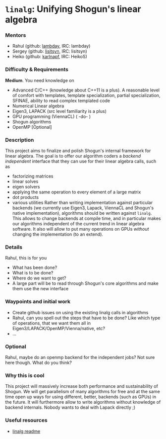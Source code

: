 # `linalg`: Unifying Shogun's linear algebra

### Mentors
 * Rahul (github: [lambday](https://github.com/lambday), IRC: lambday)
 * Sergey (github: [lisitsyn](https://github.com/lisitsyn), IRC: lisitsyn)
 * Heiko (github: [karlnapf](https://github.com/karlnapf), IRC: HeikoS)

### Difficulty & Requirements
**Medium**. You need knowledge on
 * Advanced C/C++ (knowledge about C++11 is a plus). A reasonable level of comfort with templates, template specialization, partial specialization, SFINAE, ability to read complex templated code
 * Numerical Linear algebra
 * Eigen3, LAPACK (src level familiarity is a plus)
 * GPU programming (ViennaCL) ( -do- )
 * Shogun algorithms
 * OpenMP [Optional]

### Description
This project aims to finalize and polish Shogun's internal framework for linear algebra. The goal is to offer our algorithm coders a *backend independent* interface that they can use for their linear algebra calls, such as
 * factorizing matrices
 * linear solves
 * eigen solvers
 * applying the same operation to every element of a large matrix
 * dot products
 * various utilities
Rather than writing implementation against particular backends (we currently use Eigen3, Lapack, ViennaCL and Shogun's native implementation), algorithms should be written against ```linalg```. This allows to change backends at compile time, and in particular makes our algorithms independent of the current trend in linear algebra software. It also will allow to put many operations on GPUs *without* changing the implementation (to an extend).

### Details
Rahul, this is for you
 * What has been done?
 * What is to be done?
 * Where do we want to get?
 * A large part will be to read through Shogun's core algorithms and make them use the new interface

### Waypoints and initial work
 * Create github issues on using the existing linalg calls in algorithms
 * Rahul, can you spell out the steps that have to be done? Like which type of operations, that we want them all in Eigen3/LAPACK/OpenMP/Vienna/native, etc?
 * ...

### Optional
Rahul, maybe do an openmp backend for the independent jobs? Not sure here though. What do you think?

### Why this is cool
This project will massively increase both performance and sustainability of Shogun. We will get parallelism of many algorithms for free and at the same time open up ways for using different, better, backends (such as GPUs) in the future. It will furthermore allow to write algorithms without knowledge of backend internals. Nobody wants to deal with Lapack directly ;)

### Useful resources
 * [linalg readme](https://github.com/shogun-toolbox/shogun/wiki/README_linalg)